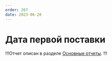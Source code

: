 ```yaml
---
order: 267
date: 2023-06-20
---
```

# Дата первой поставки

!!!Отчет описан в разделе [Основные отчеты](/8-отчеты-и-аналитика/1-основные-отчеты/1-дата-первой-поставки/).
!!!
